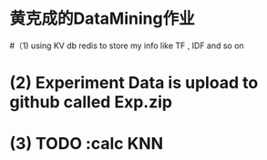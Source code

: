 # 黄克成的DataMining作业
#（1) using KV db redis to store my info like TF , IDF and so on
# (2) Experiment Data is upload to github called Exp.zip
# (3) TODO :calc KNN
